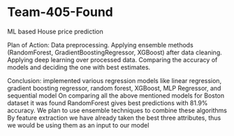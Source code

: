 # Team-405-Found

ML based House price prediction

Plan of Action:
Data preprocessing.
Applying ensemble methods (RandomForest, GradientBoostingRegressor, XGBoost) after data cleaning.
Applying deep learning over processed data.
Comparing the accuracy of models and deciding the one with best estimates.

Conclusion:
implemented various regression models like linear regression, gradient boosting regressor, random forest, XGBoost, MLP Regressor, and sequential model
On comparing all the above mentioned models for Boston dataset it was found RandomForest gives best predictions with 81.9% accuracy.
We plan to use ensemble techniques to combine these algorithms
By feature extraction we have already taken the best three attributes, thus we would be using them as an input to our model


